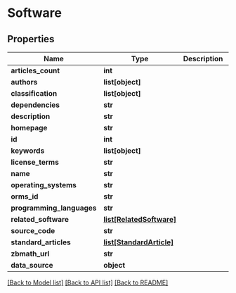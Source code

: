 # Software

## Properties
Name | Type | Description | Notes
------------ | ------------- | ------------- | -------------
**articles_count** | **int** |  | [optional] 
**authors** | **list[object]** |  | [optional] 
**classification** | **list[object]** |  | [optional] 
**dependencies** | **str** |  | [optional] 
**description** | **str** |  | [optional] 
**homepage** | **str** |  | [optional] 
**id** | **int** |  | [optional] 
**keywords** | **list[object]** |  | [optional] 
**license_terms** | **str** |  | [optional] 
**name** | **str** |  | [optional] 
**operating_systems** | **str** |  | [optional] 
**orms_id** | **str** |  | [optional] 
**programming_languages** | **str** |  | [optional] 
**related_software** | [**list[RelatedSoftware]**](RelatedSoftware.md) |  | [optional] 
**source_code** | **str** |  | [optional] 
**standard_articles** | [**list[StandardArticle]**](StandardArticle.md) |  | [optional] 
**zbmath_url** | **str** |  | [optional] 
**data_source** | **object** |  | [optional] 

[[Back to Model list]](../README.md#documentation-for-models) [[Back to API list]](../README.md#documentation-for-api-endpoints) [[Back to README]](../README.md)


